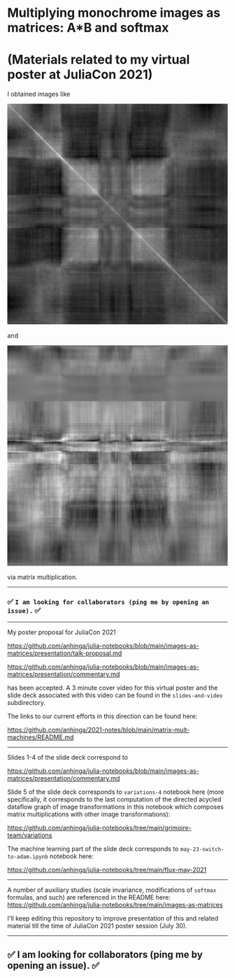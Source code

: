 # Multiplying monochrome images as matrices: A*B and softmax

# (Materials related to my virtual poster at JuliaCon 2021)

I obtained images like

![symmetric](symmetric.png)

and

![asymmetric](asymmetric.png)

via matrix multiplication.

---

### ✅ `I am looking for collaborators (ping me by opening an issue).` ✅

---

My poster proposal for JuliaCon 2021

https://github.com/anhinga/julia-notebooks/blob/main/images-as-matrices/presentation/talk-proposal.md

https://github.com/anhinga/julia-notebooks/blob/main/images-as-matrices/presentation/commentary.md

has been accepted. A 3 minute cover video for this virtual poster and the slide deck associated with this video can be found in the `slides-and-video` subdirectory.

The links to our current efforts in this direction can be found here:

https://github.com/anhinga/2021-notes/blob/main/matrix-mult-machines/README.md

---

Slides 1-4 of the slide deck correspond to

https://github.com/anhinga/julia-notebooks/blob/main/images-as-matrices/presentation/commentary.md

Slide 5 of the slide deck corresponds to `variations-4` notebook here (more specifically,
it corresponds to the last computation of the directed acycled dataflow graph of
image transformations in this notebook which composes
matrix multiplications with other image transformations):

https://github.com/anhinga/julia-notebooks/tree/main/grimoire-team/variations

The machine learning part of the slide deck corresponds to `may-23-switch-to-adam.ipynb` notebook here:

https://github.com/anhinga/julia-notebooks/tree/main/flux-may-2021

---

A number of auxiliary studies (scale invariance, modifications of `softmax` formulas, and such) are
referenced in the README here: https://github.com/anhinga/julia-notebooks/tree/main/images-as-matrices

I'll keep editing this repository to improve presentation
of this and related material till the time of JuliaCon 2021 poster session (July 30).

---

## ✅ I am looking for collaborators (ping me by opening an issue). ✅
